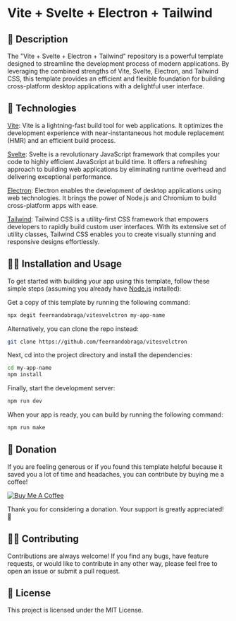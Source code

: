 # Vite + Svelte + Electron + Tailwind

## 🚀 Description

The "Vite + Svelte + Electron + Tailwind" repository is a powerful template designed to streamline the development process of modern applications. By leveraging the combined strengths of Vite, Svelte, Electron, and Tailwind CSS, this template provides an efficient and flexible foundation for building cross-platform desktop applications with a delightful user interface.

## 🧋 Technologies

[Vite](https://vitejs.dev/): Vite is a lightning-fast build tool for web applications. It optimizes the development experience with near-instantaneous hot module replacement (HMR) and an efficient build process.

[Svelte](https://svelte.dev/): Svelte is a revolutionary JavaScript framework that compiles your code to highly efficient JavaScript at build time. It offers a refreshing approach to building web applications by eliminating runtime overhead and delivering exceptional performance.

[Electron](https://www.electronjs.org/): Electron enables the development of desktop applications using web technologies. It brings the power of Node.js and Chromium to build cross-platform apps with ease.

[Tailwind](https://tailwindcss.com/): Tailwind CSS is a utility-first CSS framework that empowers developers to rapidly build custom user interfaces. With its extensive set of utility classes, Tailwind CSS enables you to create visually stunning and responsive designs effortlessly.

## 👨‍💻 Installation and Usage

To get started with building your app using this template, follow these simple steps (assuming you already have [Node.js](https://nodejs.org/) installed):

Get a copy of this template by running the following command:

```bash
npx degit feernandobraga/vitesvelctron my-app-name
```

Alternatively, you can clone the repo instead:

```bash
git clone https://github.com/feernandobraga/vitesvelctron
```

Next, cd into the project directory and install the dependencies:

```bash
cd my-app-name
npm install
```

Finally, start the development server:

```bash
npm run dev
```

When your app is ready, you can build by running the following command:

```bash
npm run make
```

## 🍑 Donation

If you are feeling generous or if you found this template helpful because it saved you a lot of time and headaches, you can contribute by buying me a coffee!

[![Buy Me A Coffee](https://img.shields.io/badge/Buy%20Me%20A%20Coffee-%E2%98%95%EF%B8%8F-orange)](https://www.buymeacoffee.com/feernandobraga)

Thank you for considering a donation. Your support is greatly appreciated! 🧡

## 🧙‍♂️ Contributing

Contributions are always welcome! If you find any bugs, have feature requests, or would like to contribute in any other way, please feel free to open an issue or submit a pull request.

## 📝 License

This project is licensed under the MIT License.
